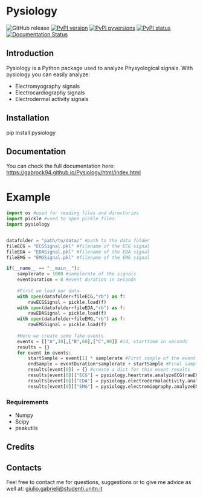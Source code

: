 # Pysiology
![GitHub release](https://img.shields.io/github/release/Gabrock94/Pysiology.svg)
[![PyPI version](https://badge.fury.io/py/pysiology.svg)](https://badge.fury.io/py/pysiology)
[![PyPI pyversions](https://img.shields.io/pypi/pyversions/pysiology.svg)](https://pypi.python.org/pypi/pysiology/)
[![PyPI status](https://img.shields.io/pypi/status/pysiology.svg)](https://pypi.python.org/pypi/pysiology/)
[![Documentation Status](https://readthedocs.org/projects/pysiology/badge/?version=latest)](http://pysiology.readthedocs.io/en/latest/?badge=latest)


## Introduction
Pysiology is a Python package used to analyze Physyological signals.
With pysiology you can easily analyze:
- Electromyography signals
- Electrocardiography signals
- Electrodermal activity signals

## Installation
pip install pysiology

## Documentation
You can check the full documentation here: https://gabrock94.github.io/Pysiology/html/index.html

# Example
```python
import os #used for reading files and directories
import pickle #used to open pickle files.
import pysiology


datafolder = "path/to/data/" #path to the data folder
fileECG = "ECGSignal.pkl" #filename of the ECG signal
fileEDA = "EDASignal.pkl" #filename of the EDA signal
fileEMG = "EMGSignal.pkl" #filename of the EMG signal

if(__name__ == "__main__"):
    samplerate = 1000 #samplerate of the signals
    eventDuration = 8 #event duration in seconds 
    
    #First we load our data
    with open(datafolder+fileECG,"rb") as f:
        rawECGSignal = pickle.load(f)
    with open(datafolder+fileEDA,"rb") as f:
        rawEDASignal = pickle.load(f)
    with open(datafolder+fileEMG,"rb") as f:
        rawEMGSignal = pickle.load(f)
        
    #Here we create some fake events
    events = [["A",30],["B",60],["C",90]] #id, starttime in seconds
    results = {}
    for event in events:
        startSample = event[1] * samplerate #First sample of the event
        endSample = eventDuration*samplerate + startSample #Final sample of the event
        results[event[0]] = {} #create a dict for this event results
        results[event[0]]["ECG"] = pysiology.heartrate.analyzeECG(rawECGSignal[startSample:endSample],samplerate) #analyze the ECG signal
        results[event[0]]["EDA"] = pysiology.electrodermalactivity.analyzeGSR(rawEDASignal[startSample:endSample],samplerate) #analyze the GSR signal
        results[event[0]]["EMG"] = pysiology.electromiography.analyzeEMG(rawEMGSignal[startSample:endSample],samplerate) #analyze the EMG signal

```

### Requirements
- Numpy
- Scipy
- peakutils

## Credits
   

## Contacts
Feel free to contact me for questions, suggestions or to give me advice as well at: giulio.gabrieli@studenti.unitn.it
